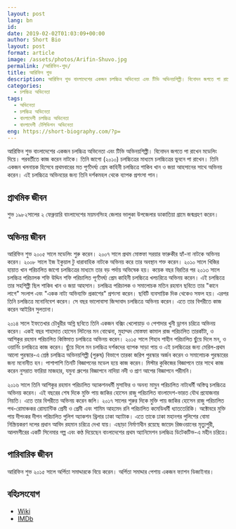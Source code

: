 ```yaml
---
layout: post
lang: bn
id: 
date: 2019-02-02T01:03:09+00:00
author: Short Bio
layout: post
format: article
image: /assets/photos/Arifin-Shuvo.jpg
permalink: /আরিফিন-শুভ/
title: আরিফিন শুভ
description: আরিফিন শুভ বাংলাদেশের একজন চলচ্চিত্র অভিনেতা এবং টিভি অভিনয়শিল্পী। বিনোদন জগতে পা রাখেন মডেলিং দিয়ে।
categories:
  - চলচ্চিত্র অভিনেতা
tags:
  - অভিনেতা
  - চলচ্চিত্র অভিনেতা
  - বাংলাদেশী চলচ্চিত্র অভিনেতা
  - বাংলাদেশী টেলিভিশন অভিনেতা
eng: https://short-biography.com/?p=
---
```


আরিফিন শুভ বাংলাদেশের একজন চলচ্চিত্র অভিনেতা এবং টিভি অভিনয়শিল্পী। বিনোদন জগতে পা রাখেন মডেলিং দিয়ে। পরবর্তীতে কাজ করেন নাটকে। তিনি জাগো (২০১০) চলচ্চিত্রের মাধ্যমে চলচ্চিত্রের ভুবনে পা রাখেন। তিনি একজন খলনায়ক হিসেবে প্রথমবারের মত পূর্ণদৈর্ঘ্য প্রেম কাহিনী চলচ্চিত্রে শাকিব খান ও জয়া আহসানের সাথে অভিনয় করেন। এই চলচ্চিত্রে অভিনয়ের জন্য তিনি দর্শকমহল থেকে ব্যাপক প্রশংসা পান।

## প্রাথমিক জীবন
শুভ ১৯৮২সালের ২ ফেব্রুয়ারি বাংলাদেশের ময়মনসিংহ জেলার ভালুকা উপজেলার ডাকাতিয়া গ্রামে জন্মগ্রহণ করেন।

## অভিনয় জীবন
আরিফিন শুভ ২০০৫ সালে মডেলিং শুরু করেন। ২০০৭ সালে প্রথম মোস্তফা সরয়ার ফারুকীর হ্যাঁ-না নাটকে অভিনয় করেন। ২০০৮ সালে ইজ ইকুয়াল টু ধারাবাহিক নাটকে অভিনয় করে তার অবস্থান শক্ত করেন। ২০১০ সালে খিজির হায়াত খান পরিচালিত জাগো চলচ্চিত্রের মাধ্যমে তার বড় পর্দায় অভিষেক হয়। কয়েক বছর বিরতির পর ২০১৩ সালে চলচ্চিত্র পরিচালক শফি উদ্দিন শফি পরিচালিত পূর্ণদৈর্ঘ্য প্রেম কাহিনী চলচ্চিত্রে খলচরিত্রে অভিনয় করেন। এই চলচ্চিত্রে তার সহশিল্পী ছিল শাকিব খান ও জয়া আহসান। চলচ্চিত্র পরিচালক ও সমালোচক মতিন রহমান ছবিতে তার "কানে লাগে" সংলাপ এবং "একক নাট্য অভিব্যক্তি প্রকাশের" প্রশংসা করেন। ছবিটি ব্যবসায়িক দিক থেকেও সফল হয়। এরপর তিনি চলচ্চিত্রে মনোনিবেশ করেন। সে বছর ভালোবাসা জিন্দাবাদ চলচ্চিত্রে অভিনয় করেন। এতে তার বিপরীতে কাজ করেন আইরিন সুলতানা।

২০১৪ সালে ইফতেখার চৌধুরীর অগ্নি ছবিতে তিনি একজন বক্সিং খেলোয়াড় ও পেশাদার খুনী ড্রাগন চরিত্রে অভিনয় করেন। একই বছর শাহাদাত হোসেন লিটনের মন বোঝেনা, মুহাম্মদ মোস্তফা কামাল রাজ পরিচালিত তারকাঁটা, ও আশিকুর রহমান পরিচালিত কিস্তিমাত চলচ্চিত্রে অভিনয় করেন। ২০১৫ সালে শিহাব শাহীন পরিচালিত ছুঁয়ে দিলে মন, ও ওয়ার্নিং চলচ্চিত্রে কাজ করেন। ছুঁয়ে দিলে মন চলচ্চিত্র দর্শকদের ব্যাপক সাড়া পায় ও এই চলচ্চিত্রের জন্য মেরিল-প্রথম আলো পুরস্কার-এ শ্রেষ্ঠ চলচ্চিত্র অভিনয়শিল্পী (পুরুষ) বিভাগে তারকা জরিপ পুরস্কার অর্জন করেন ও সমালোচক পুরস্কারের জন্য মনোনীত হন। পাশাপাশি তিনটি বিজ্ঞাপনের মডেল হয়ে কাজ করেন। মিস্টার কুকিজের বিজ্ঞাপনে তার সাথে কাজ করেন নুসরাত ফারিয়া মাজহার, যমুনা গ্রুপের বিজ্ঞাপনে নাদিয়া নদী ও প্রাণ আপের বিজ্ঞাপনে পরীমনি।

২০১৬ সালে তিনি আশিকুর রহমান পরিচালিত অ্যাকশনধর্মী মুসাফির ও অনন্য মামুন পরিচালিত নাট্যধর্মী অস্তিত্ব চলচ্চিত্রে অভিনয় করেন। এই বছরের শেষ দিকে মুক্তি পায় জাকির হোসেন রাজু পরিচালিত বাংলাদেশ-ভারত যৌথ প্রযোজনার নিয়তি। এতে তার বিপরীতে অভিনয় করেন জলি। ২০১৭ সালের শুরুর দিকে মুক্তি পায় জাকির হোসেন রাজু পরিচালিত পথ-রোমাঞ্চকর রোম্যান্টিক প্রেমী ও প্রেমী এবং শামিম আহমেদ রনি পরিচালিত কমেডিধর্মী ধ্যাততেরিকি। অক্টোবরে মুক্তি পায় দীপংকর দীপন পরিচালিত পুলিশ অ্যাকশন থ্রিলার ঢাকা অ্যাটাক। এতে তাকে ঢাকা মহানগর পুলিশের বোমা নিস্ক্রিয়করণ দলের প্রধান আবিদ রহমান চরিত্রে দেখা যায়। এছাড়া নির্মাণাধীন রয়েছে জায়েদ রিজওয়ানের মৃত্যুপুরী, আলমগীরের একটি সিনেমার গল্প এবং কণ্ঠ দিয়েছেন বাংলাদেশের প্রথম অ্যানিমেশন চলচ্চিত্র ডিটেকটিভ-এ মহীন চরিত্রে।

## পারিবারিক জীবন
আরিফিন শুভ ২০১৫ সালে অর্পিতা সমাদ্দারকে বিয়ে করেন। অর্পিতা সমাদ্দার পেশায় একজন ফ্যাশন ডিজাইনার।

## বহিঃসংযোগ
* [Wiki][wiki-link] 
* [IMDb][imdb-link]

[wiki-link]: https://en.wikipedia.org/wiki/Arifin_Shuvo
[imdb-link]: https://www.imdb.com/name/nm4939566/
